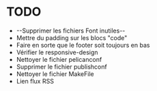 

# TODO

* --Supprimer les fichiers Font inutiles--
* Mettre du padding sur les blocs "code"
* Faire en sorte que le footer soit toujours en bas
* Vérifier le responsive-design
* Nettoyer le fichier pelicanconf
* Supprimer le fichier publishconf
* Nettoyer le fichier MakeFile
* Lien flux RSS